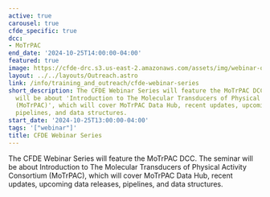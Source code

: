 ```yaml
---
active: true
carousel: true
cfde_specific: true
dcc:
- MoTrPAC
end_date: '2024-10-25T14:00:00-04:00'
featured: true
image: https://cfde-drc.s3.us-east-2.amazonaws.com/assets/img/webinar-oct-2024.png
layout: ../../layouts/Outreach.astro
link: /info/training_and_outreach/cfde-webinar-series
short_description: The CFDE Webinar Series will feature the MoTrPAC DCC. The seminar
  will be about 'Introduction to The Molecular Transducers of Physical Activity Consortium
  (MoTrPAC)', which will cover MoTrPAC Data Hub, recent updates, upcoming data releases,
  pipelines, and data structures.
start_date: '2024-10-25T13:00:00-04:00'
tags: '["webinar"]'
title: CFDE Webinar Series
---
```

The CFDE Webinar Series will feature the MoTrPAC DCC. The seminar will be about Introduction to The Molecular Transducers of Physical Activity Consortium (MoTrPAC), which will cover MoTrPAC Data Hub, recent updates, upcoming data releases, pipelines, and data structures.